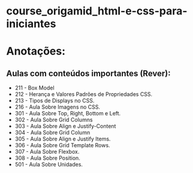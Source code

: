 # course_origamid_html-e-css-para-iniciantes

<h1>Anotações:</h1>

<h2>Aulas com conteúdos importantes (Rever):</h2>

<ul>
    <li>211 - Box Model</li>
    <li>212 - Herança e Valores Padrões de Propriedades CSS.</li>
    <li>213 - Tipos de Displays no CSS.</li>
    <li>216 - Aula Sobre Imagens no CSS.</li>
    <li>301 - Aula Sobre Top, Right, Bottom e Left.</li>
    <li>302 - Aula Sobre Grid Columns</li>
    <li>303 - Aula Sobre Align e Justify-Content</li>
    <li>304 - Aula Sobre Grid Column</li>
    <li>305 - Aula Sobre Align e Justify Items.</li>
    <li>306 - Aula Sobre Grid Template Rows.</li>
    <li>307 - Aula Sobre Flexbox.</li>
    <li>308 - Aula Sobre Position.</li>
    <li>501 - Aula Sobre Unidades.</li>
</ul>
